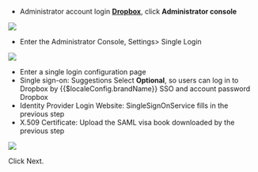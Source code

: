 <IntegrationDetailCard title="Configure Dropbox">

- Administrator account login [**Dropbox**](https://www.dropbox.com/), click **Administrator console**

![](~@imagesZhCn/integration/dropbox/2-1.png)

- Enter the Administrator Console, Settings> Single Login

![](~@imagesZhCn/integration/dropbox/2-2.png)

- Enter a single login configuration page
- Single sign-on: Suggestions Select **Optional**, so users can log in to Dropbox by {{$localeConfig.brandName}} SSO and account password Dropbox
- Identity Provider Login Website: SingleSignOnService fills in the previous step
- X.509 Certificate: Upload the SAML visa book downloaded by the previous step

![](~@imagesZhCn/integration/dropbox/2-3.png)

Click Next.

</IntegrationDetailCard>
